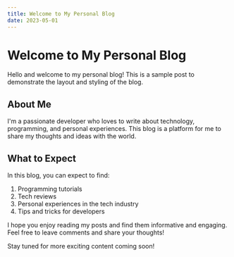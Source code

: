 ```yaml
---
title: Welcome to My Personal Blog
date: 2023-05-01
---
```


# Welcome to My Personal Blog

Hello and welcome to my personal blog! This is a sample post to demonstrate the layout and styling of the blog.

## About Me

I'm a passionate developer who loves to write about technology, programming, and personal experiences. This blog is a platform for me to share my thoughts and ideas with the world.

## What to Expect

In this blog, you can expect to find:

1. Programming tutorials
2. Tech reviews
3. Personal experiences in the tech industry
4. Tips and tricks for developers

I hope you enjoy reading my posts and find them informative and engaging. Feel free to leave comments and share your thoughts!

Stay tuned for more exciting content coming soon!
